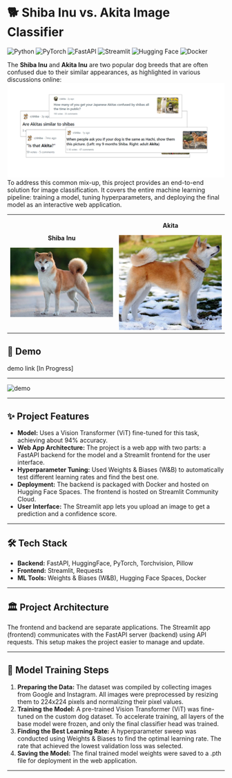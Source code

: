 # 🐕 Shiba Inu vs. Akita Image Classifier

![Python](https://img.shields.io/badge/Python-3.9-blue.svg)
![PyTorch](https://img.shields.io/badge/PyTorch-2.0-orange.svg)
![FastAPI](https://img.shields.io/badge/FastAPI-0.95-green.svg)
![Streamlit](https://img.shields.io/badge/Streamlit-1.25-red.svg)
![Hugging Face](https://img.shields.io/badge/%F0%9F%A4%97%20Hugging%20Face-Spaces-yellow.svg)
![Docker](https://img.shields.io/badge/Docker-24.0-blue.svg)

The **Shiba Inu** and **Akita Inu** are two popular dog breeds that are often confused due to their similar appearances, as highlighted in various discussions online:
![reddit](/asset/reddit.png)
To address this common mix-up, this project provides an end-to-end solution for image classification. It covers the entire machine learning pipeline: training a model, tuning hyperparameters, and deploying the final model as an interactive web application.
<table align="center">
  <tr>
    <td align="center">
      <p><b>Shiba Inu</b></p>
      <img src="/asset/shiba.jpg" alt="Shiba Inu" width="300">
    </td>
    <td align="center">
      <p><b>Akita</b></p>
      <img src="/asset/akita.webp" alt="Akita" width="300">
    </td>
  </tr>
</table>

## 🚀 Demo

demo link [In Progress]



---
![demo](/asset/demo.gif)

---
## ✨ Project Features

* **Model:** Uses a Vision Transformer (ViT) fine-tuned for this task, achieving about 94% accuracy.
* **Web App Architecture:** The project is a web app with two parts: a FastAPI backend for the model and a Streamlit frontend for the user interface.
* **Hyperparameter Tuning:** Used Weights & Biases (W&B) to automatically test different learning rates and find the best one.
* **Deployment:** The backend is packaged with Docker and hosted on Hugging Face Spaces. The frontend is hosted on Streamlit Community Cloud.
* **User Interface:** The Streamlit app lets you upload an image to get a prediction and a confidence score.

---

## 🛠️ Tech Stack

* **Backend:** FastAPI, HuggingFace, PyTorch, Torchvision, Pillow
* **Frontend:** Streamlit, Requests
* **ML Tools:** Weights & Biases (W&B), Hugging Face Spaces, Docker

---

## 🏛️ Project Architecture

The frontend and backend are separate applications. The Streamlit app (frontend) communicates with the FastAPI server (backend) using API requests. This setup makes the project easier to manage and update.

---

## 🧠 Model Training Steps

1.  **Preparing the Data:** The dataset was compiled by collecting images from Google and Instagram. All images were preprocessed by resizing them to 224x224 pixels and normalizing their pixel values.
2.  **Training the Model:** A pre-trained Vision Transformer (ViT) was fine-tuned on the custom dog dataset. To accelerate training, all layers of the base model were frozen, and only the final classifier head was trained.
3.  **Finding the Best Learning Rate:** A hyperparameter sweep was conducted using Weights & Biases to find the optimal learning rate. The rate that achieved the lowest validation loss was selected.
5.  **Saving the Model:** The final trained model weights were saved to a .pth file for deployment in the web application.

---

